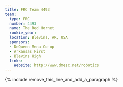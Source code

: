 ```yaml
---
title: FRC Team 4493
team:
  type: FRC
  number: 4493
  name: The Red Hornet
  rookie_year:
  location: Blevins, AR, USA
  sponsors:
  - DeQueen Mena Co-op
  - Arkansas First
  - Blevins High
  links:
    Website: http://www.dmesc.net/robotics
---
```


{% include remove_this_line_and_add_a_paragraph %}